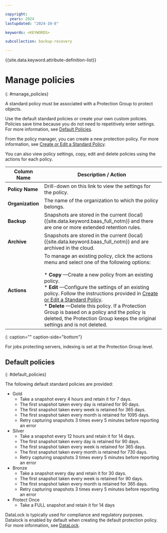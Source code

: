 ```yaml
---

copyright:
  years: 2024
lastupdated: "2024-10-8"

keywords: <KEYWORDS>

subcollection: backup-recovery

---
```


{{site.data.keyword.attribute-definition-list}}

# Manage policies
{: #manage_policies}

A standard policy must be associated with a Protection Group to protect objects.

Use the default standard policies or create your own custom policies. Policies save time because you do not need to repetitively enter settings. For more information, see [Default Policies](#Default).

From the policy manager, you can create a new protection policy. For more information, see [Create or Edit a Standard Policy](PolicyCreateEdit.htm).

You can also view policy settings, copy, edit and delete policies using the actions for each policy.

| Column Name | Description / Action |
| --- | --- |
| **Policy Name** | Drill-down on this link to view the settings for the policy. |
| **Organization** | The name of the organization to which the policy belongs. |
| **Backup** | Snapshots are stored in the current (local) {{site.data.keyword.baas_full_notm}} and there are one or more extended retention rules. |
| **Archive** | Snapshots are stored in the current (local) {{site.data.keyword.baas_full_notm}} and are archived in the cloud. |
| **Actions** | To manage an existing policy, click the actions menu and select one of the following options:<br><br>*   **Copy** —Create a new policy from an existing policy.<br>*   **Edit** —Configure the settings of an existing policy. Follow the instructions provided in [Create or Edit a Standard Policy](/docs/backup-recovery?topic=backup-recovery-create_or_edit_a_standard_policy).<br>*   **Delete** —Delete this policy. If a Protection Group is based on a policy and the policy is deleted, the Protection Group keeps the original settings and is not deleted. |
{: caption="" caption-side="bottom"}

For jobs protecting servers, indexing is set at the Protection Group level.

## Default policies
{: #default_policies}

The following default standard policies are provided:

*   Gold
    *   Take a snapshot every 4 hours and retain it for 7 days.
    *   The first snapshot taken every day is retained for 90 days.
    *   The first snapshot taken every week is retained for 365 days.
    *   The first snapshot taken every month is retained for 1095 days.
    *   Retry capturing snapshots 3 times every 5 minutes before reporting an error
*   Silver
    *   Take a snapshot every 12 hours and retain it for 14 days.
    *   The first snapshot taken every day is retained for 90 days.
    *   The first snapshot taken every week is retained for 365 days.
    *   The first snapshot taken every month is retained for 730 days.
    *   Retry capturing snapshots 3 times every 5 minutes before reporting an error
*   Bronze
    *   Take a snapshot every day and retain it for 30 days.
    *   The first snapshot taken every week is retained for 90 days.
    *   The first snapshot taken every month is retained for 365 days.
    *   Retry capturing snapshots 3 times every 5 minutes before reporting an error
*   Protect Once
    *   Take a FULL snapshot and retain it for 14 days


DataLock is typically used for compliance and regulatory purposes. Datalock is enabled by default when creating the default protection policy. For more information, see [DataLock](datalock.htm).
